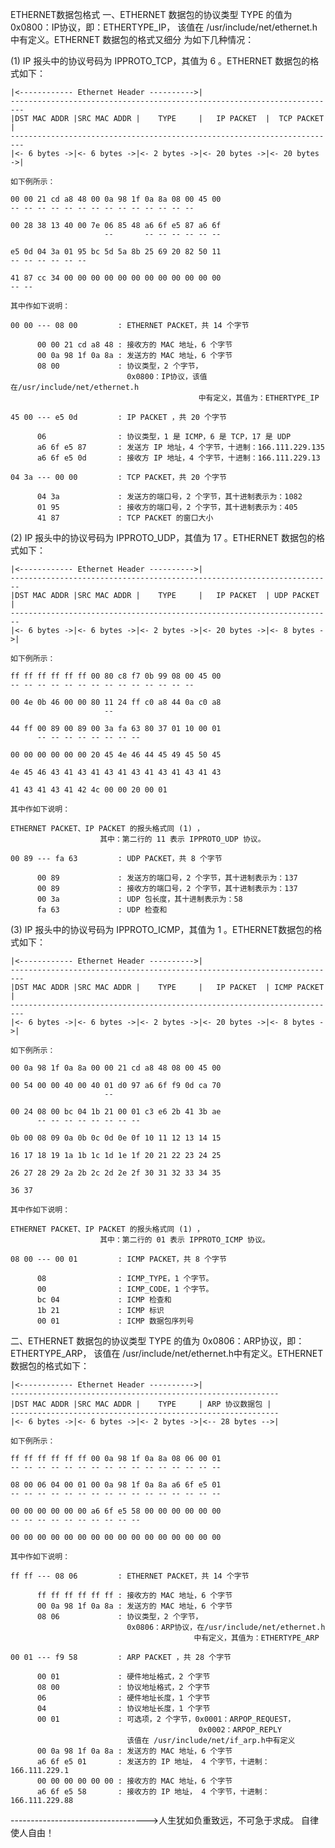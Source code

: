 ETHERNET数据包格式
一、ETHERNET 数据包的协议类型 TYPE 的值为 0x0800：IP协议，即：ETHERTYPE_IP，
    该值在 /usr/include/net/ethernet.h中有定义。ETHERNET 数据包的格式又细分
    为如下几种情况：

(1) IP 报头中的协议号码为 IPPROTO_TCP，其值为 6 。ETHERNET 数据包的格式如下：

    |<------------ Ethernet Header ---------->|
    -------------------------------------------------------------------------
    |DST MAC ADDR |SRC MAC ADDR |    TYPE     |   IP PACKET  |  TCP PACKET  |
    -------------------------------------------------------------------------
    |<- 6 bytes ->|<- 6 bytes ->|<- 2 bytes ->|<- 20 bytes ->|<- 20 bytes ->|

    如下例所示：

    00 00 21 cd a8 48 00 0a 98 1f 0a 8a 08 00 45 00
    -- -- -- -- -- -- -- -- -- -- -- -- -- --

    00 28 38 13 40 00 7e 06 85 48 a6 6f e5 87 a6 6f
                         --       -- -- -- -- -- --

    e5 0d 04 3a 01 95 bc 5d 5a 8b 25 69 20 82 50 11
    -- -- -- -- -- --

    41 87 cc 34 00 00 00 00 00 00 00 00 00 00 00 00
    -- --

    其中作如下说明：

    00 00 --- 08 00         : ETHERNET PACKET，共 14 个字节

          00 00 21 cd a8 48 : 接收方的 MAC 地址，6 个字节
          00 0a 98 1f 0a 8a : 发送方的 MAC 地址，6 个字节
          08 00             : 协议类型，2 个字节，
                              0x0800：IP协议，该值在/usr/include/net/ethernet.h
                                              中有定义，其值为：ETHERTYPE_IP

    45 00 --- e5 0d         : IP PACKET ，共 20 个字节

          06                : 协议类型，1 是 ICMP，6 是 TCP，17 是 UDP
          a6 6f e5 87       : 发送方 IP 地址，4 个字节，十进制：166.111.229.135
          a6 6f e5 0d       : 接收方 IP 地址，4 个字节，十进制：166.111.229.13

    04 3a --- 00 00         : TCP PACKET，共 20 个字节

          04 3a             : 发送方的端口号，2 个字节，其十进制表示为：1082
          01 95             : 接收方的端口号，2 个字节，其十进制表示为：405
          41 87             : TCP PACKET 的窗口大小

(2) IP 报头中的协议号码为 IPPROTO_UDP，其值为 17 。ETHERNET 数据包的格式如下：

    |<------------ Ethernet Header ---------->|
    ------------------------------------------------------------------------
    |DST MAC ADDR |SRC MAC ADDR |    TYPE     |   IP PACKET  | UDP PACKET  |
    ------------------------------------------------------------------------
    |<- 6 bytes ->|<- 6 bytes ->|<- 2 bytes ->|<- 20 bytes ->|<- 8 bytes ->|

    如下例所示：

    ff ff ff ff ff ff 00 80 c8 f7 0b 99 08 00 45 00
    -- -- -- -- -- -- -- -- -- -- -- -- -- --

    00 4e 0b 46 00 00 80 11 24 ff c0 a8 44 0a c0 a8
                         --

    44 ff 00 89 00 89 00 3a fa 63 80 37 01 10 00 01
          -- -- -- -- -- -- -- --

    00 00 00 00 00 00 20 45 4e 46 44 45 49 45 50 45

    4e 45 46 43 41 43 41 43 41 43 41 43 41 43 41 43

    41 43 41 43 41 42 4c 00 00 20 00 01

    其中作如下说明：

    ETHERNET PACKET、IP PACKET 的报头格式同 (1) ，
                        其中：第二行的 11 表示 IPPROTO_UDP 协议。

    00 89 --- fa 63         : UDP PACKET，共 8 个字节

          00 89             : 发送方的端口号，2 个字节，其十进制表示为：137
          00 89             : 接收方的端口号，2 个字节，其十进制表示为：137
          00 3a             : UDP 包长度，其十进制表示为：58
          fa 63             : UDP 检查和

(3) IP 报头中的协议号码为 IPPROTO_ICMP，其值为 1 。ETHERNET数据包的格式如下：

    |<------------ Ethernet Header ---------->|
    -------------------------------------------------------------------------
    |DST MAC ADDR |SRC MAC ADDR |    TYPE     |   IP PACKET  | ICMP PACKET |
    -------------------------------------------------------------------------
    |<- 6 bytes ->|<- 6 bytes ->|<- 2 bytes ->|<- 20 bytes ->|<- 8 bytes ->|

    如下例所示：

    00 0a 98 1f 0a 8a 00 00 21 cd a8 48 08 00 45 00

    00 54 00 00 40 00 40 01 d0 97 a6 6f f9 0d ca 70
                         --

    00 24 08 00 bc 04 1b 21 00 01 c3 e6 2b 41 3b ae
          -- -- -- -- -- -- -- --

    0b 00 08 09 0a 0b 0c 0d 0e 0f 10 11 12 13 14 15

    16 17 18 19 1a 1b 1c 1d 1e 1f 20 21 22 23 24 25

    26 27 28 29 2a 2b 2c 2d 2e 2f 30 31 32 33 34 35

    36 37

    其中作如下说明：

    ETHERNET PACKET、IP PACKET 的报头格式同 (1) ，
                        其中：第二行的 01 表示 IPPROTO_ICMP 协议。

    08 00 --- 00 01         : ICMP PACKET，共 8 个字节

          08                : ICMP_TYPE，1 个字节。
          00                : ICMP_CODE，1 个字节。
          bc 04             : ICMP 检查和
          1b 21             : ICMP 标识
          00 01             : ICMP 数据包序列号

二、ETHERNET 数据包的协议类型 TYPE 的值为 0x0806：ARP协议，即：ETHERTYPE_ARP，
    该值在 /usr/include/net/ethernet.h中有定义。ETHERNET 数据包的格式如下：

    |<------------ Ethernet Header ---------->|
    ------------------------------------------------------------
    |DST MAC ADDR |SRC MAC ADDR |    TYPE     | ARP 协议数据包 |
    ------------------------------------------------------------
    |<- 6 bytes ->|<- 6 bytes ->|<- 2 bytes ->|<-- 28 bytes -->|

    如下例所示：

    ff ff ff ff ff ff 00 0a 98 1f 0a 8a 08 06 00 01
    -- -- -- -- -- -- -- -- -- -- -- -- -- -- -- --

    08 00 06 04 00 01 00 0a 98 1f 0a 8a a6 6f e5 01
    -- -- -- -- -- -- -- -- -- -- -- -- -- -- -- --

    00 00 00 00 00 00 a6 6f e5 58 00 00 00 00 00 00
    -- -- -- -- -- -- -- -- -- --

    00 00 00 00 00 00 00 00 00 00 00 00 00 00 00 00

    其中作如下说明：

    ff ff --- 08 06         : ETHERNET PACKET，共 14 个字节

          ff ff ff ff ff ff : 接收方的 MAC 地址，6 个字节
          00 0a 98 1f 0a 8a : 发送方的 MAC 地址，6 个字节
          08 06             : 协议类型，2 个字节，
                              0x0806：ARP协议，在/usr/include/net/ethernet.h
                                             中有定义，其值为：ETHERTYPE_ARP

    00 01 --- f9 58         : ARP PACKET ，共 28 个字节

          00 01             : 硬件地址格式，2 个字节
          08 00             : 协议地址格式，2 个字节
          06                : 硬件地址长度，1 个字节
          04                : 协议地址长度，1 个字节
          00 01             : 可选项，2 个字节，0x0001：ARPOP_REQUEST，
                                              0x0002：ARPOP_REPLY
                              该值在 /usr/include/net/if_arp.h中有定义
          00 0a 98 1f 0a 8a : 发送方的 MAC 地址，6 个字节
          a6 6f e5 01       : 发送方的 IP 地址， 4 个字节，十进制：166.111.229.1
          00 00 00 00 00 00 : 接收方的 MAC 地址，6 个字节
          a6 6f e5 58       : 接收方的 IP 地址， 4 个字节，十进制：166.111.229.88

---------------------------------->人生犹如负重致远，不可急于求成。 自律使人自由！